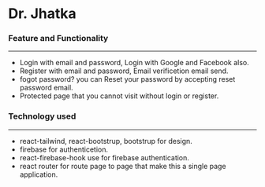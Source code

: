 # Dr. Jhatka 

### Feature and Functionality
***
* Login with  email and password, Login with Google and Facebook also.
* Register with email and password, Email verificetion email send.
* fogot password? you can Reset your password by accepting reset password email.
* Protected page that you cannot visit without login or register.

### Technology used
***
* react-tailwind, react-bootstrup, bootstrup for design.
* firebase for authenticetion.
* react-firebase-hook use for firebase authentication.
* react router for route page to page that make this a single page application.